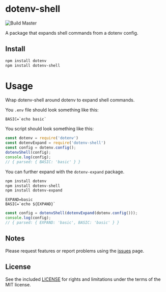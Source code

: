 # dotenv-shell

![Build Master](https://github.com/miguel-a-calles-mba/dotenv-shell/workflows/Build%20Master/badge.svg)

A package that expands shell commands from a dotenv config.

## Install

```sh
npm install dotenv
npm install dotenv-shell
```

# Usage

Wrap dotenv-shell around dotenv to expand shell commands.

You `.env` file should look something like this:

```text
BASIC=`echo basic`
```

You script should look something like this:

```js
const dotenv = require('dotenv')
const dotenvExpand = require('dotenv-shell')
const config = dotenv.config();
dotenvShell(config);
console.log(config);
// { parsed: { BASIC: 'basic' } }
```

You can further expand with the `dotenv-expand` package.

```sh
npm install dotenv
npm install dotenv-shell
npm install dotenv-expand
```

```text
EXPAND=basic
BASIC=`echo ${EXPAND}`
```

```js
const config = dotenvShell(dotenvExpand(dotenv.config()));
console.log(config);
// { parsed: { EXPAND: 'basic', BASIC: 'basic' } }
```

## Notes

Please request features or report problems using the [issues](https://github.com/miguel-a-calles-mba/dotenv-shell/issues) page.

## License

See the included [LICENSE](LICENSE) for rights and limitations under the terms of the MIT license.
